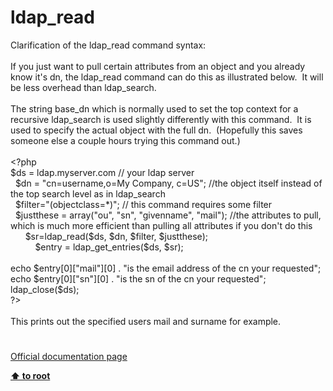 # ldap_read




<div class="phpcode"><span class="html">
Clarification of the ldap_read command syntax:&#xA0; <br><br>If you just want to pull certain attributes from an object and you already know it&apos;s dn, the ldap_read command can do this as illustrated below.&#xA0; It will be less overhead than ldap_search.<br><br>The string base_dn which is normally used to set the top context for a recursive ldap_search is used slightly differently with this command.&#xA0; It is used to specify the actual object with the full dn.&#xA0; (Hopefully this saves someone else a couple hours trying this command out.)<br><br><span class="default">&lt;?php<br>$ds </span><span class="keyword">= </span><span class="default">ldap</span><span class="keyword">.</span><span class="default">myserver</span><span class="keyword">.</span><span class="default">com </span><span class="comment">// your ldap server<br>&#xA0; </span><span class="default">$dn </span><span class="keyword">= </span><span class="string">&quot;cn=username,o=My Company, c=US&quot;</span><span class="keyword">; </span><span class="comment">//the object itself instead of the top search level as in ldap_search<br>&#xA0; </span><span class="default">$filter</span><span class="keyword">=</span><span class="string">&quot;(objectclass=*)&quot;</span><span class="keyword">; </span><span class="comment">// this command requires some filter<br>&#xA0; </span><span class="default">$justthese </span><span class="keyword">= array(</span><span class="string">&quot;ou&quot;</span><span class="keyword">, </span><span class="string">&quot;sn&quot;</span><span class="keyword">, </span><span class="string">&quot;givenname&quot;</span><span class="keyword">, </span><span class="string">&quot;mail&quot;</span><span class="keyword">); </span><span class="comment">//the attributes to pull, which is much more efficient than pulling all attributes if you don&apos;t do this<br>&#xA0; &#xA0; &#xA0; </span><span class="default">$sr</span><span class="keyword">=</span><span class="default">ldap_read</span><span class="keyword">(</span><span class="default">$ds</span><span class="keyword">, </span><span class="default">$dn</span><span class="keyword">, </span><span class="default">$filter</span><span class="keyword">, </span><span class="default">$justthese</span><span class="keyword">);<br>&#xA0; &#xA0; &#xA0; &#xA0; &#xA0; </span><span class="default">$entry </span><span class="keyword">= </span><span class="default">ldap_get_entries</span><span class="keyword">(</span><span class="default">$ds</span><span class="keyword">, </span><span class="default">$sr</span><span class="keyword">);<br><br>echo </span><span class="default">$entry</span><span class="keyword">[</span><span class="default">0</span><span class="keyword">][</span><span class="string">&quot;mail&quot;</span><span class="keyword">][</span><span class="default">0</span><span class="keyword">] . </span><span class="string">&quot;is the email address of the cn your requested&quot;</span><span class="keyword">;<br>echo </span><span class="default">$entry</span><span class="keyword">[</span><span class="default">0</span><span class="keyword">][</span><span class="string">&quot;sn&quot;</span><span class="keyword">][</span><span class="default">0</span><span class="keyword">] . </span><span class="string">&quot;is the sn of the cn your requested&quot;</span><span class="keyword">;<br></span><span class="default">ldap_close</span><span class="keyword">(</span><span class="default">$ds</span><span class="keyword">);<br></span><span class="default">?&gt;</span> <br><br>This prints out the specified users mail and surname for example.</span>
</div>
  

#

[Official documentation page](https://www.php.net/manual/en/function.ldap-read.php)

**[⬆ to root](/)**